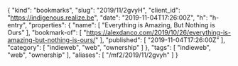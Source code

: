 {
  "kind": "bookmarks",
  "slug": "2019/11/2gvyH",
  "client_id": "https://indigenous.realize.be",
  "date": "2019-11-04T17:26:00Z",
  "h": "h-entry",
  "properties": {
    "name": [
      "Everything is Amazing, But Nothing is Ours"
    ],
    "bookmark-of": [
      "https://alexdanco.com/2019/10/26/everything-is-amazing-but-nothing-is-ours/"
    ],
    "published": [
      "2019-11-04T17:26:00Z"
    ],
    "category": [
      "indieweb",
      "web",
      "ownership"
    ]
  },
  "tags": [
    "indieweb",
    "web",
    "ownership"
  ],
  "aliases": [
    "/mf2/2019/11/2gvyh"
  ]
}
